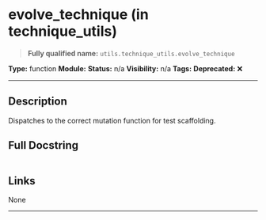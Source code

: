 # evolve_technique (in technique_utils)
> **Fully qualified name:** `utils.technique_utils.evolve_technique`

**Type:** function
**Module:** 
**Status:** n/a
**Visibility:** n/a
**Tags:** 
**Deprecated:** ❌

---

## Description
Dispatches to the correct mutation function for test scaffolding.

## Full Docstring
```

```

## Links
None

---
